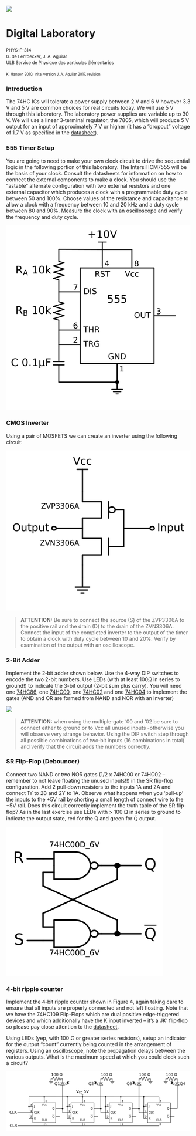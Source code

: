 
![](https://www.ulb.ac.be/dre/com/docs/ULB-ligne-gauche.jpg)

# Digital Laboratory

<small>
PHYS-F-314<br>
G. de Lentdecker, J. A. Aguilar<br>
ULB Service de Physique des particules élémentaries
</small>


<small><small>K. Hanson 2010, inital version J. A. Aguilar 2017, revision </small></small>


### Introduction

The 74HC ICs will tolerate a power supply between 2 V and 6 V however 3.3 V and 5 V are common choices for real circuits today. We will use 5 V through this laboratory. The laboratory power supplies are variable up to 30 V. We will use a linear 3‐terminal regulator, the 7805, which will produce 5 V output for an input of approximately 7 V or higher (it has a “dropout” voltage of 1.7 V as specified in the [datasheet](https://www.sparkfun.com/datasheets/Components/LM7805.pdf)).

### 555 Timer Setup

You are going to need to make your own clock circuit to drive the sequential logic in the following portion of this laboratory. The Intersil ICM7555 will be the basis of your clock. Consult the datasheets for information on how to connect the external components to make a clock. You should use the “astable” alternate configuration with two external resistors and one external capacitor which produces a clock with a programmable duty cycle between 50 and 100%. Choose values of the resistance and capacitance to allow a clock with a frequency between 10 and 20 kHz and a duty cycle between 80 and 90%. Measure the clock with an oscilloscope and verify the frequency and duty cycle.

![](555.svg)

### CMOS Inverter

Using a pair of MOSFETS we can create an inverter using the following circuit:

![](CMOS.svg)

> **ATTENTION:** Be sure to connect the source (S) of the  ZVP3306A to the positive rail and the drain (D) to the drain of the ZVN3306A. Connect the input of the completed inverter to the output of the timer to obtain a clock with duty cycle between 10 and 20%. Verify by examination of the output with an oscilloscope.

### 2-Bit Adder

Implement the 2‐bit adder shown below. Use the 4-way DIP switches to encode the two 2-bit numbers. Use LEDs (with at least 100$\Omega$ in series to ground!) to indicate the 3-bit output (2-bit sum plus carry). You will need one [74HC86](https://assets.nexperia.com/documents/data-sheet/74HC_HCT86.pdf), one [74HC00](https://assets.nexperia.com/documents/data-sheet/74HC_HCT00.pdf), one [74HC02](https://assets.nexperia.com/documents/data-sheet/74HC_HCT02.pdf) and one [74HC04](https://datasheet.lcsc.com/szlcsc/74HC04D_C5590.pdf) to implement the gates (AND and OR are formed from NAND and NOR with an inverter)


![](adder.png)

> **ATTENTION:** when using the multiple‐gate ’00 and ’02 be sure to connect either to ground or to Vcc all unused inputs -otherwise you will observe very strange behavior. Using the DIP switch step through all possible combinations of two‐bit inputs (16 combinations in total) and verify that the circuit adds the numbers correctly.



### SR Flip-Flop (Debouncer)

Connect two NAND or two NOR gates (1/2 x 74HC00 or 74HC02 – remember to not leave floating the unused inputs!!) in the SR flip-flop configuration. Add 2 pull‐down resistors to the inputs 1A and 2A and connect 1Y to 2B and 2Y to 1A. Observe what happens when you ‘pull‐up’ the inputs to the +5V rail by shorting a small length of connect wire to the +5V rail. Does this circuit correctly implement the truth table of the SR flip‐flop? As in the last exercise use LEDs with > 100 Ω in series to ground to indicate the output state, red for the Q and green for Q̅ output.

![](SR.svg)

### 4-bit ripple counter

Implement the 4‐bit ripple counter shown in Figure 4, again taking care to ensure that all inputs are properly connected and not left floating. Note that we have the 74HC109 Flip-Flops which are dual positive edge‐triggered devices and which additionally have the K input inverted – it’s a JK’ flip‐flop so please pay close attention to the [datasheet](https://assets.nexperia.com/documents/data-sheet/74HC_HCT109.pdf).

Using LEDs (yep, with 100 $\Omega$ or greater series resistors), setup an indicator for the output “count” currently being counted in the arrangement of registers.
Using an oscilloscope, note the propagation delays between the various outputs. What is the maximum speed at which you could clock such a circuit?

![](counter.svg)
